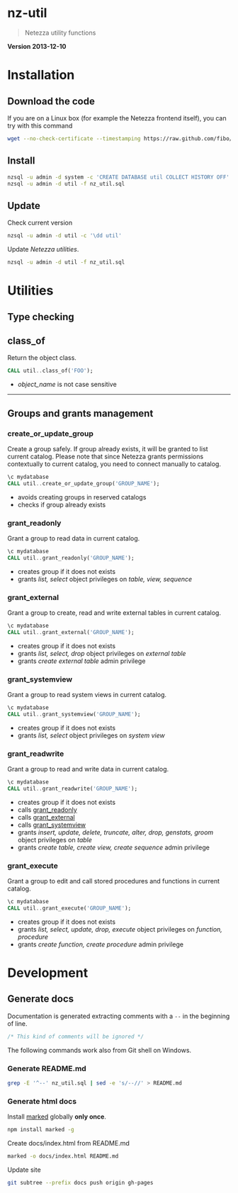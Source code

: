 nz-util
=======

> Netezza utility functions

**Version 2013-12-10**
# Installation

## Download the code

If you are on a Linux box (for example the Netezza frontend itself), you can try with this command

```bash
wget --no-check-certificate --timestamping https://raw.github.com/fibo/nz-util/master/nz_util.sql
```

## Install

```bash
nzsql -u admin -d system -c 'CREATE DATABASE util COLLECT HISTORY OFF'
nzsql -u admin -d util -f nz_util.sql
```

## Update

Check current version

```bash
nzsql -u admin -d util -c '\dd util'
```

Update *Netezza utilities*.

```bash
nzsql -u admin -d util -f nz_util.sql
```

# Utilities


## Type checking


## class_of

Return the object class.

```sql
CALL util..class_of('FOO');
```

* *object_name* is not case sensitive
----------------

## Groups and grants management


### create_or_update_group

Create a group safely. If group already exists, it will be granted to list current catalog.
Please note that since Netezza grants permissions contextually to current catalog,
you need to connect manually to catalog.

```sql
\c mydatabase
CALL util..create_or_update_group('GROUP_NAME');
```

* avoids creating groups in reserved catalogs
* checks if group already exists

### grant_readonly

Grant a group to read data in current catalog.

```sql
\c mydatabase
CALL util..grant_readonly('GROUP_NAME');
```

* creates group if it does not exists
* grants *list, select* object privileges on *table, view, sequence*

### grant_external

Grant a group to create, read and write external tables in current catalog.

```sql
\c mydatabase
CALL util..grant_external('GROUP_NAME');
```

* creates group if it does not exists
* grants *list, select, drop* object privileges on *external table*
* grants *create external table* admin privilege
### grant_systemview

Grant a group to read system views in current catalog.

```sql
\c mydatabase
CALL util..grant_systemview('GROUP_NAME');
```

* creates group if it does not exists
* grants *list, select* object privileges on *system view*

### grant_readwrite

Grant a group to read and write data in current catalog.

```sql
\c mydatabase
CALL util..grant_readwrite('GROUP_NAME');
```

* creates group if it does not exists
* calls [grant_readonly](#grant_readonly)
* calls [grant_external](#grant_external)
* calls [grant_systemview](#grant_systemview)
* grants *insert, update, delete, truncate, alter, drop, genstats, groom* object privileges on *table*
* grants *create table, create view, create sequence* admin privilege


### grant_execute

Grant a group to edit and call stored procedures and functions in current catalog.

```sql
\c mydatabase
CALL util..grant_execute('GROUP_NAME');
```

* creates group if it does not exists
* grants *list, select, update, drop, execute* object privileges on *function, procedure*
* grants *create function, create procedure* admin privilege
# Development

## Generate docs

Documentation is generated extracting comments with a `--` in the beginning of line.

```sql
/* This kind of comments will be ignored */
```
The following commands work also from Git shell on Windows.

### Generate README.md

```bash
grep -E '^--' nz_util.sql | sed -e 's/--//' > README.md
```

### Generate html docs

Install [marked](https://github.com/chjj/marked) globally **only once**.

```bash
npm install marked -g
```

Create docs/index.html from README.md

```bash
marked -o docs/index.html README.md
```

Update site

```bash
git subtree --prefix docs push origin gh-pages
```

